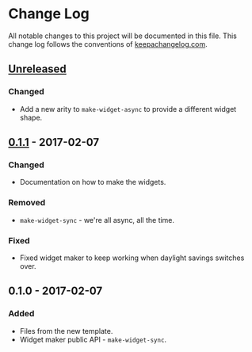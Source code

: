 # Change Log
All notable changes to this project will be documented in this file. This change log follows the conventions of [keepachangelog.com](http://keepachangelog.com/).

## [Unreleased]
### Changed
- Add a new arity to `make-widget-async` to provide a different widget shape.

## [0.1.1] - 2017-02-07
### Changed
- Documentation on how to make the widgets.

### Removed
- `make-widget-sync` - we're all async, all the time.

### Fixed
- Fixed widget maker to keep working when daylight savings switches over.

## 0.1.0 - 2017-02-07
### Added
- Files from the new template.
- Widget maker public API - `make-widget-sync`.

[Unreleased]: https://github.com/your-name/forecast/compare/0.1.1...HEAD
[0.1.1]: https://github.com/your-name/forecast/compare/0.1.0...0.1.1
